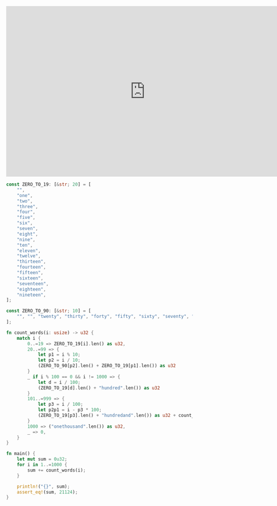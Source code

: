 <html><iframe src="https://docs.google.com/presentation/d/e/2PACX-1vQdYhmZ7heCpVxLZB-8ITBfWPbC88rVQ4QVFaZxRDSnN0eqx2Jn-y6e5yMihOfqKmVS2T7dy1JKxJNl/embed?start=false&loop=false&delayms=60000" frameborder="0" width="750" height="460" allowfullscreen="true" mozallowfullscreen="true" webkitallowfullscreen="true"></iframe></iframe></html>

```rust
const ZERO_TO_19: [&str; 20] = [
    "",
    "one",
    "two",
    "three",
    "four",
    "five",
    "six",
    "seven",
    "eight",
    "nine",
    "ten",
    "eleven",
    "twelve",
    "thirteen",
    "fourteen",
    "fifteen",
    "sixteen",
    "seventeen",
    "eighteen",
    "nineteen",
];

const ZERO_TO_90: [&str; 10] = [
    "", "", "twenty", "thirty", "forty", "fifty", "sixty", "seventy", "eighty", "ninety",
];

fn count_words(i: usize) -> u32 {
    match i {
        0..=19 => ZERO_TO_19[i].len() as u32,
        20..=99 => {
            let p1 = i % 10;
            let p2 = i / 10;
            (ZERO_TO_90[p2].len() + ZERO_TO_19[p1].len()) as u32
        }
        _ if i % 100 == 0 && i != 1000 => {
            let d = i / 100;
            (ZERO_TO_19[d].len() + "hundred".len()) as u32
        }
        101..=999 => {
            let p3 = i / 100;
            let p2p1 = i - p3 * 100;
            (ZERO_TO_19[p3].len() + "hundredand".len()) as u32 + count_words(p2p1)
        }
        1000 => ("onethousand".len()) as u32,
        _ => 0,
    }
}

fn main() {
    let mut sum = 0u32;
    for i in 1..=1000 {
        sum += count_words(i);
    }

    println!("{}", sum);
    assert_eq!(sum, 21124);
}
```
